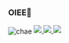### OIEE💖


  <img align="center" alt="chae" src="https://pin.it/23pTpJW">
<a href="https://br.pinterest.com/worldluvsyou/" target="_blank"><img src="https://aleen42.github.io/badges/src/pinterest.svg" target="_blank">
</a>
<a href="https://www.instagram.com/hachicna/" target="_blank"><img src="https://img.shields.io/badge/Instagram-E4405F?style=for-the-badge&logo=instagram&logoColor=white" target="_blank">
</a>
<a href="https://open.spotify.com/user/22b6hkruvkowyvu34ymeosika" target="_blank"><img src="https://img.shields.io/badge/Spotify-1ED760?&style=for-the-badge&logo=spotify&logoColor=white" target="_blank">
</a>
